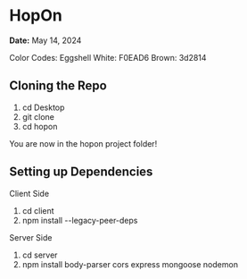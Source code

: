# HopOn
**Date:** May 14, 2024 

Color Codes: 
Eggshell White: F0EAD6
Brown: 3d2814

## Cloning the Repo
1. cd Desktop
2. git clone <url link>
3. cd hopon

You are now in the hopon project folder!

## Setting up Dependencies
Client Side
1. cd client
2.  npm install --legacy-peer-deps


Server Side
1. cd server
2. npm install body-parser cors express mongoose nodemon


